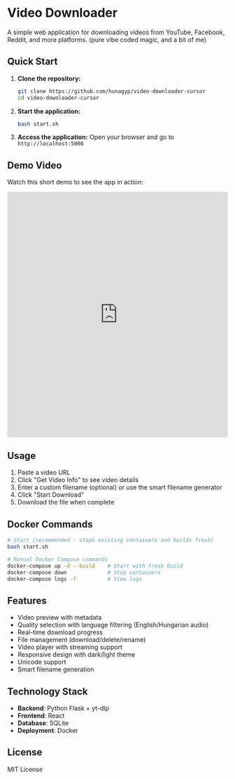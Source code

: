 # Video Downloader

A simple web application for downloading videos from YouTube, Facebook, Reddit, and more platforms.
(pure vibe coded magic, and a bit of me)

## Quick Start

1. **Clone the repository:**

    ```bash
    git clone https://github.com/hunagyp/video-downloader-cursor
    cd video-downloader-cursor
    ```

2. **Start the application:**

    ```bash
    bash start.sh
    ```

3. **Access the application:**
   Open your browser and go to `http://localhost:5000`

## Demo Video

Watch this short demo to see the app in action:

<div style="padding:111.57% 0 0 0;position:relative;"><iframe src="https://player.vimeo.com/video/1129884600?badge=0&amp;autopause=0&amp;player_id=0&amp;app_id=58479" frameborder="0" allow="autoplay; fullscreen; picture-in-picture; clipboard-write; encrypted-media; web-share" referrerpolicy="strict-origin-when-cross-origin" style="position:absolute;top:0;left:0;width:100%;height:100%;" title="mutogatas"></iframe></div><script src="https://player.vimeo.com/api/player.js"></script>

## Usage

1. Paste a video URL
2. Click "Get Video Info" to see video details
3. Enter a custom filename (optional) or use the smart filename generator
4. Click "Start Download"
5. Download the file when complete

## Docker Commands

```bash
# Start (recommended - stops existing containers and builds fresh)
bash start.sh

# Manual Docker Compose commands
docker-compose up -d --build    # Start with fresh build
docker-compose down             # Stop containers
docker-compose logs -f          # View logs
```

## Features

-   Video preview with metadata
-   Quality selection with language filtering (English/Hungarian audio)
-   Real-time download progress
-   File management (download/delete/rename)
-   Video player with streaming support
-   Responsive design with dark/light theme
-   Unicode support
-   Smart filename generation

## Technology Stack

-   **Backend**: Python Flask + yt-dlp
-   **Frontend**: React
-   **Database**: SQLite
-   **Deployment**: Docker

## License

MIT License
